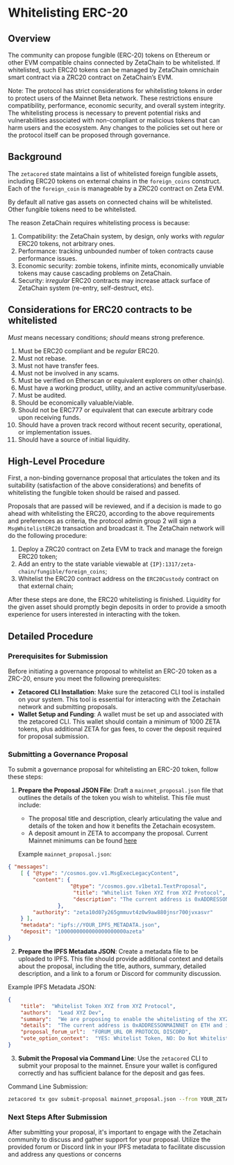 
# Whitelisting ERC-20

## Overview

The community can propose fungible (ERC-20) tokens on Ethereum or other EVM
compatible chains connected by ZetaChain to be whitelisted. If whitelisted, such
ERC20 tokens can be managed by ZetaChain omnichain smart contract via a ZRC20
contract on ZetaChain’s EVM.

Note: The protocol has strict considerations for whitelisting tokens in order to
protect users of the Mainnet Beta network. These restrictions ensure
compatibility, performance, economic security, and overall system integrity. The
whitelisting process is necessary to prevent potential risks and vulnerabilities
associated with non-compliant or malicious tokens that can harm users and the
ecosystem. Any changes to the policies set out here or the protocol itself can
be proposed through governance.

## Background

The `zetacored` state maintains a list of whitelisted foreign fungible assets,
including ERC20 tokens on external chains in the `foreign_coins` construct. Each
of the `foreign_coin` is manageable by a ZRC20 contract on Zeta EVM.

By default all native gas assets on connected chains will be whitelisted. Other
fungible tokens need to be whitelisted.

The reason ZetaChain requires whitelisting process is because:

1. Compatibility: the ZetaChain system, by design, only works with _regular_
   ERC20 tokens, not arbitrary ones.
2. Performance: tracking unbounded number of token contracts cause performance
   issues.
3. Economic security: zombie tokens, infinite mints, economically unviable
   tokens may cause cascading problems on ZetaChain.
4. Security: ir*regular* ERC20 contracts may increase attack surface of
   ZetaChain system (re-entry, self-destruct, etc).

## Considerations for ERC20 contracts to be whitelisted

_Must_ means necessary conditions; _should_ means strong preference.

1. Must be ERC20 compliant and be _regular_ ERC20.
2. Must not rebase.
3. Must not have transfer fees.
4. Must not be involved in any scams.
5. Must be verified on Etherscan or equivalent explorers on other chain(s).
6. Must have a working product, utility, and an active community/userbase.
7. Must be audited.
8. Should be economically valuable/viable.
9. Should not be ERC777 or equivalent that can execute arbitrary code upon
   receiving funds.
10. Should have a proven track record without recent security, operational, or
    implementation issues.
11. Should have a source of initial liquidity.

## High-Level Procedure

First, a non-binding governance proposal that articulates the token and its
suitability (satisfaction of the above considerations) and benefits of
whitelisting the fungible token should be raised and passed.

Proposals that are passed will be reviewed, and if a decision is made to go
ahead with whitelisting the ERC20, according to the above requirements and
preferences as criteria, the protocol admin group 2 will sign a
`MsgWhitelistERC20` transaction and broadcast it. The ZetaChain network will do
the following procedure:

1. Deploy a ZRC20 contract on Zeta EVM to track and manage the foreign ERC20
   token;
2. Add an entry to the state variable viewable at
   `{IP}:1317/zeta-chain/fungible/foreign_coins`;
3. Whitelist the ERC20 contract address on the `ERC20Custody` contract on that
   external chain;

After these steps are done, the ERC20 whitelisting is finished. Liquidity for
the given asset should promptly begin deposits in order to provide a smooth
experience for users interested in interacting with the token.

## Detailed Procedure
### Prerequisites for Submission

Before initiating a governance proposal to whitelist an ERC-20 token as a ZRC-20, ensure you meet the following prerequisites:

* **Zetacored CLI Installation**: Make sure the zetacored CLI tool is installed on your system. This tool is essential for interacting with the Zetachain network and submitting proposals.
* **Wallet Setup and Funding**: A wallet must be set up and associated with the zetacored CLI. This wallet should contain a minimum of 1000 ZETA tokens, plus additional ZETA for gas fees, to cover the deposit required for proposal submission.

### **Submitting a Governance Proposal**

To submit a governance proposal for whitelisting an ERC-20 token, follow these steps:

1.  **Prepare the Proposal JSON File**: Draft a `mainnet_proposal.json` file that outlines the details of the token you wish to whitelist. This file must include:
    
    -   The proposal title and description, clearly articulating the value and details of the token and how it benefits the Zetachain ecosystem.
    -   A deposit amount in ZETA to accompany the proposal. Current Mainnet minimums can be found [here](https://www.zetachain.com/docs/developers/cli/governance/overview/)
    
    Example `mainnet_proposal.json`:
```json
{ "messages": 
	[ { "@type": "/cosmos.gov.v1.MsgExecLegacyContent", 
		"content": { 
					"@type": "/cosmos.gov.v1beta1.TextProposal", 
					 "title": "Whitelist Token XYZ from XYZ Protocol", 
					 "description": "The current address is 0xADDRESSONMAINNET on ETH and is fully verified 			https://etherscan.io/token/ADDRESSONMAINNET#code. Whitelisting will allow us to launch our dApp fully and start onboarding users to Zetachain. XYZ's core product is a key component of the Zetachain ecosystem that is yet to be deployed. Whitelisting would mean we could rapidly deploy this." 
				}, 
		"authority": "zeta10d07y265gmmuvt4z0w9aw880jnsr700jvxasvr" 
	} ], 
	"metadata": "ipfs://YOUR_IPFS_METADATA.json", 
	"deposit": "1000000000000000000000azeta" 
}
```
2. **Prepare the IPFS Metadata JSON**: Create a metadata file to be uploaded to IPFS. This file should provide additional context and details about the proposal, including the title, authors, summary, detailed description, and a link to a forum or Discord for community discussion.

Example IPFS Metadata JSON:
```json
{   
	"title":  "Whitelist Token XYZ from XYZ Protocol",  
	"authors":  "Lead XYZ Dev",  
	"summary":  "We are proposing to enable the whitelisting of the XYZ ecosystem token, the XD token to enable transfers to Zetachain",  
	"details":  "The current address is 0xADDRESSONMAINNET on ETH and is fully verified https://etherscan.io/token/ADDRESSONMAINNET#code. Whitelisting will allow us to launch our dApp fully and start onboarding users to Zetachain. XYZ's core product is a key component of the Zetachain ecosystem that is yet to be deployed. Whitelisting would mean we could rapidly deploy this.",  
	"proposal_forum_url":  "FORUM_URL OR PROTOCOL DISCORD",  
	"vote_option_context":  "YES: Whitelist Token, NO: Do Not Whitelist Token"  
}
```
3. **Submit the Proposal via Command Line**: Use the `zetacored` CLI to submit your proposal to the mainnet. Ensure your wallet is configured correctly and has sufficient balance for the deposit and gas fees.

Command Line Submission:

```sh
zetacored tx gov submit-proposal mainnet_proposal.json --from YOUR_ZETA_ADDRESS --node https://zeta.rpc.nodeshub.online:443/ --log_format json --chain-id zetachain_7000-1 --trace --gas-prices 10000000000azeta
```

### **Next Steps After Submission**

After submitting your proposal, it's important to engage with the Zetachain community to discuss and gather support for your proposal. Utilize the provided forum or Discord link in your IPFS metadata to facilitate discussion and address any questions or concerns
